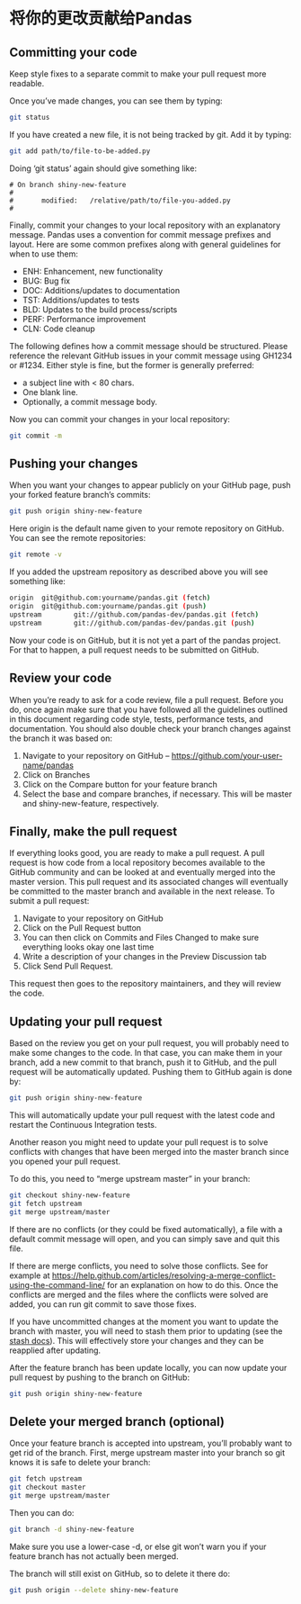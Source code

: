 # 将你的更改贡献给Pandas

## Committing your code

Keep style fixes to a separate commit to make your pull request more readable.

Once you’ve made changes, you can see them by typing:

```sh
git status
```

If you have created a new file, it is not being tracked by git. Add it by typing:

```sh
git add path/to/file-to-be-added.py
```

Doing ‘git status’ again should give something like:

```
# On branch shiny-new-feature
#
#       modified:   /relative/path/to/file-you-added.py
#
```

Finally, commit your changes to your local repository with an explanatory message. Pandas uses a convention for commit message prefixes and layout. Here are some common prefixes along with general guidelines for when to use them:

- ENH: Enhancement, new functionality
- BUG: Bug fix
- DOC: Additions/updates to documentation
- TST: Additions/updates to tests
- BLD: Updates to the build process/scripts
- PERF: Performance improvement
- CLN: Code cleanup

The following defines how a commit message should be structured. Please reference the relevant GitHub issues in your commit message using GH1234 or #1234. Either style is fine, but the former is generally preferred:

- a subject line with < 80 chars.
- One blank line.
- Optionally, a commit message body.

Now you can commit your changes in your local repository:

```sh
git commit -m
```

## Pushing your changes

When you want your changes to appear publicly on your GitHub page, push your forked feature branch’s commits:

```sh
git push origin shiny-new-feature
```

Here origin is the default name given to your remote repository on GitHub. You can see the remote repositories:

```sh
git remote -v
```

If you added the upstream repository as described above you will see something like:

```sh
origin  git@github.com:yourname/pandas.git (fetch)
origin  git@github.com:yourname/pandas.git (push)
upstream        git://github.com/pandas-dev/pandas.git (fetch)
upstream        git://github.com/pandas-dev/pandas.git (push)
```

Now your code is on GitHub, but it is not yet a part of the pandas project. For that to happen, a pull request needs to be submitted on GitHub.

## Review your code

When you’re ready to ask for a code review, file a pull request. Before you do, once again make sure that you have followed all the guidelines outlined in this document regarding code style, tests, performance tests, and documentation. You should also double check your branch changes against the branch it was based on:

1. Navigate to your repository on GitHub – https://github.com/your-user-name/pandas
1. Click on Branches
1. Click on the Compare button for your feature branch
1. Select the base and compare branches, if necessary. This will be master and shiny-new-feature, respectively.

## Finally, make the pull request

If everything looks good, you are ready to make a pull request. A pull request is how code from a local repository becomes available to the GitHub community and can be looked at and eventually merged into the master version. This pull request and its associated changes will eventually be committed to the master branch and available in the next release. To submit a pull request:

1. Navigate to your repository on GitHub
1. Click on the Pull Request button
1. You can then click on Commits and Files Changed to make sure everything looks okay one last time
1. Write a description of your changes in the Preview Discussion tab
1. Click Send Pull Request.

This request then goes to the repository maintainers, and they will review the code.

## Updating your pull request

Based on the review you get on your pull request, you will probably need to make some changes to the code. In that case, you can make them in your branch, add a new commit to that branch, push it to GitHub, and the pull request will be automatically updated. Pushing them to GitHub again is done by:

```sh
git push origin shiny-new-feature
```

This will automatically update your pull request with the latest code and restart the Continuous Integration tests.

Another reason you might need to update your pull request is to solve conflicts with changes that have been merged into the master branch since you opened your pull request.

To do this, you need to “merge upstream master” in your branch:

```sh
git checkout shiny-new-feature
git fetch upstream
git merge upstream/master
```

If there are no conflicts (or they could be fixed automatically), a file with a default commit message will open, and you can simply save and quit this file.

If there are merge conflicts, you need to solve those conflicts. See for example at https://help.github.com/articles/resolving-a-merge-conflict-using-the-command-line/ for an explanation on how to do this. Once the conflicts are merged and the files where the conflicts were solved are added, you can run git commit to save those fixes.

If you have uncommitted changes at the moment you want to update the branch with master, you will need to stash them prior to updating (see the [stash docs](https://git-scm.com/book/en/v2/Git-Tools-Stashing-and-Cleaning)). This will effectively store your changes and they can be reapplied after updating.

After the feature branch has been update locally, you can now update your pull request by pushing to the branch on GitHub:

```sh
git push origin shiny-new-feature
```

## Delete your merged branch (optional)

Once your feature branch is accepted into upstream, you’ll probably want to get rid of the branch. First, merge upstream master into your branch so git knows it is safe to delete your branch:

```sh
git fetch upstream
git checkout master
git merge upstream/master
```

Then you can do:

```sh
git branch -d shiny-new-feature
```

Make sure you use a lower-case -d, or else git won’t warn you if your feature branch has not actually been merged.

The branch will still exist on GitHub, so to delete it there do:

```sh
git push origin --delete shiny-new-feature
```
